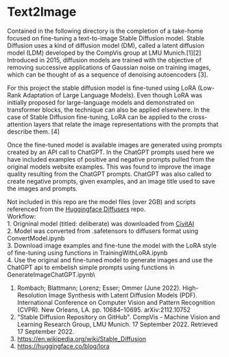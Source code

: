 # Text2Image

Contained in the following directory is the completion of a take-home focused on fine-tuning a text-to-image Stable Diffusion model. 
Stable Diffusion uses a kind of diffusion model (DM), called a latent diffusion model (LDM) developed by the CompVis group at LMU Munich.[1][2] Introduced in 2015, diffusion models are trained with the objective of removing successive applications of Gaussian noise on training images, which can be thought of as a sequence of denoising autoencoders [3]. 

For this project the stable diffusion model is fine-tuned using LoRA (Low-Rank Adaptation of Large Language Models). Even though LoRA was initially proposed for large-language models and demonstrated on transformer blocks, the technique can also be applied elsewhere. In the case of Stable Diffusion fine-tuning, LoRA can be applied to the cross-attention layers that relate the image representations with the prompts that describe them. [4] 

Once the fine-tuned model is available images are generated using prompts created by an API call to ChatGPT. In the ChatGPT prompts used here we have included examples of positive and negative prompts pulled from the original models website examples. This was found to improve the image quality resulting from the ChatGPT prompts. ChatGPT was also called to create negative prompts, given examples, and an image title used to save the images and prompts. 

Not included in this repo are the model files (over 2GB) and scripts referenced from the [Huggingface Diffusers](https://github.com/huggingface/diffusers/tree/main) repo. \
Workflow:\
     1. Origninal model (titled: deliberate) was downloaded from [CivitAI](https://civitai.com/models/4823/deliberate)\
     2. Model was converted from .safetensors to diffusers format using ConvertModel.ipynb\
     3. Download image examples and fine-tune the model with the LoRA style of fine-tuning using functions in TrainingWithLoRA.ipynb\
     4. Use the original and fine-tuned model to generate images and use the ChatGPT api to embelish simple prompts using functions in GenerateImageChatGPT.ipynb\






1) Rombach; Blattmann; Lorenz; Esser; Ommer (June 2022). High-Resolution Image Synthesis with Latent Diffusion Models (PDF). International Conference on Computer Vision and Pattern Recognition (CVPR). New Orleans, LA. pp. 10684–10695. arXiv:2112.10752
2) "Stable Diffusion Repository on GitHub". CompVis - Machine Vision and Learning Research Group, LMU Munich. 17 September 2022. Retrieved 17 September 2022.
3) https://en.wikipedia.org/wiki/Stable_Diffusion
4) https://huggingface.co/blog/lora
